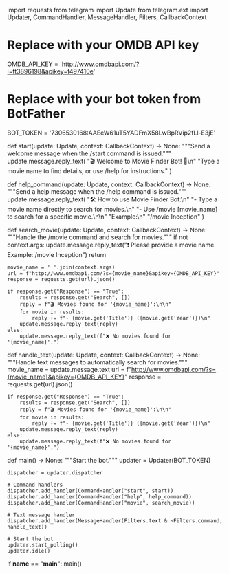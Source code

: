 import requests
from telegram import Update
from telegram.ext import Updater, CommandHandler, MessageHandler, Filters, CallbackContext

# Replace with your OMDB API key
OMDB_API_KEY = 'http://www.omdbapi.com/?i=tt3896198&apikey=f497410e'

# Replace with your bot token from BotFather
BOT_TOKEN = '7306530168:AAEeW61uT5YADFmX58LwBpRVip2fLl-E3jE'

def start(update: Update, context: CallbackContext) -> None:
    """Send a welcome message when the /start command is issued."""
    update.message.reply_text(
        "🎬 Welcome to Movie Finder Bot! 🎥\n"
        "Type a movie name to find details, or use /help for instructions."
    )

def help_command(update: Update, context: CallbackContext) -> None:
    """Send a help message when the /help command is issued."""
    update.message.reply_text(
        "🛠 How to use Movie Finder Bot:\n"
        "- Type a movie name directly to search for movies.\n"
        "- Use /movie [movie_name] to search for a specific movie.\n\n"
        "Example:\n"
        "/movie Inception"
    )

def search_movie(update: Update, context: CallbackContext) -> None:
    """Handle the /movie command and search for movies."""
    if not context.args:
        update.message.reply_text("❗ Please provide a movie name. Example: /movie Inception")
        return

    movie_name = ' '.join(context.args)
    url = f"http://www.omdbapi.com/?s={movie_name}&apikey={OMDB_API_KEY}"
    response = requests.get(url).json()

    if response.get("Response") == "True":
        results = response.get("Search", [])
        reply = f"🎬 Movies found for '{movie_name}':\n\n"
        for movie in results:
            reply += f"- {movie.get('Title')} ({movie.get('Year')})\n"
        update.message.reply_text(reply)
    else:
        update.message.reply_text(f"❌ No movies found for '{movie_name}'.")

def handle_text(update: Update, context: CallbackContext) -> None:
    """Handle text messages to automatically search for movies."""
    movie_name = update.message.text
    url = f"http://www.omdbapi.com/?s={movie_name}&apikey={OMDB_API_KEY}"
    response = requests.get(url).json()

    if response.get("Response") == "True":
        results = response.get("Search", [])
        reply = f"🎬 Movies found for '{movie_name}':\n\n"
        for movie in results:
            reply += f"- {movie.get('Title')} ({movie.get('Year')})\n"
        update.message.reply_text(reply)
    else:
        update.message.reply_text(f"❌ No movies found for '{movie_name}'.")

def main() -> None:
    """Start the bot."""
    updater = Updater(BOT_TOKEN)

    dispatcher = updater.dispatcher

    # Command handlers
    dispatcher.add_handler(CommandHandler("start", start))
    dispatcher.add_handler(CommandHandler("help", help_command))
    dispatcher.add_handler(CommandHandler("movie", search_movie))

    # Text message handler
    dispatcher.add_handler(MessageHandler(Filters.text & ~Filters.command, handle_text))

    # Start the bot
    updater.start_polling()
    updater.idle()

if __name__ == "__main__":
    main()
